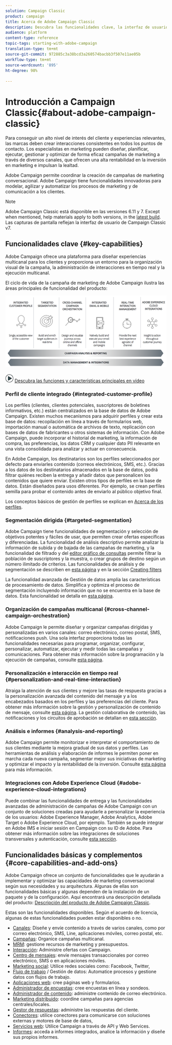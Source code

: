 ```yaml
---
solution: Campaign Classic
product: campaign
title: Acerca de Adobe Campaign Classic
description: Descubra las funcionalidades clave, la interfaz de usuario y las directrices globales.
audience: platform
content-type: reference
topic-tags: starting-with-adobe-campaign
translation-type: tm+mt
source-git-commit: 972885c3a38bcd3a260574bacbb3f507e11ae05b
workflow-type: tm+mt
source-wordcount: '895'
ht-degree: 98%

---
```



# Introducción a Campaign Classic{#about-adobe-campaign-classic}

Para conseguir un alto nivel de interés del cliente y experiencias relevantes, las marcas deben crear interacciones consistentes en todos los puntos de contacto. Los especialistas en marketing pueden diseñar, planificar, ejecutar, gestionar y optimizar de forma eficaz campañas de marketing a través de diversos canales, que ofrecen una alta rentabilidad en la inversión en marketing e impulsan la lealtad.

Adobe Campaign permite coordinar la creación de campañas de marketing conversacional. Adobe Campaign tiene funcionalidades innovadoras para modelar, agilizar y automatizar los procesos de marketing y de comunicación a los clientes.

>[!NOTE]
>
>Adobe Campaign Classic está disponible en las versiones 6.11 y 7. Except when mentioned, help materials apply to both versions, in the [latest build](../../rn/using/latest-release.md). Las capturas de pantalla reflejan la interfaz de usuario de Campaign Classic v7.

## Funcionalidades clave {#key-capabilities}

Adobe Campaign ofrece una plataforma para diseñar experiencias multicanal para los clientes y proporciona un entorno para la organización visual de la campaña, la administración de interacciones en tiempo real y la ejecución multicanal.

El ciclo de vida de la campaña de marketing de Adobe Campaign ilustra las áreas principales de funcionalidad del producto:

![](assets/d_ncs_user_emarketing.png)

![](assets/do-not-localize/how-to-video.png) [Descubra las funciones y características principales en vídeo](https://docs.adobe.com/content/help/es-ES/campaign-classic-learn/tutorials/getting-started/introduction-to-adobe-campaign-classic.html)

### Perfil de cliente integrado {#integrated-customer-profile}

Los perfiles (clientes, clientes potenciales, suscriptores de boletines informativos, etc.) están centralizados en la base de datos de Adobe Campaign. Existen muchos mecanismos para adquirir perfiles y crear esta base de datos: recopilación en línea a través de formularios web, importación manual o automática de archivos de texto, replicación con bases de datos de fabricantes u otros sistemas de información. Con Adobe Campaign, puede incorporar el historial de marketing, la información de compra, las preferencias, los datos CRM y cualquier dato PII relevante en una vista consolidada para analizar y actuar en consecuencia.

En Adobe Campaign, los destinatarios son los perfiles seleccionados por defecto para enviarles contenido (correos electrónicos, SMS, etc.). Gracias a los datos de los destinatarios almacenados en la base de datos, podrá filtrar quiénes reciben la entrega y añadir datos que personalicen los contenidos que quiere enviar. Existen otros tipos de perfiles en la base de datos. Están diseñados para usos diferentes. Por ejemplo, se crean perfiles semilla para probar el contenido antes de enviarlo al público objetivo final.

Los conceptos básicos de gestión de perfiles se explican en [Acerca de los perfiles](../../platform/using/about-profiles.md).

### Segmentación dirigida {#targeted-segmentation}

Adobe Campaign tiene funcionalidades de segmentación y selección de objetivos potentes y fáciles de usar, que permiten crear ofertas específicas y diferenciadas. La funcionalidad de análisis descriptivo permite analizar la información de subida y de bajada de las campañas de marketing, y la funcionalidad de filtrado y del [editor gráfico de consultas](../../platform/using/about-queries-in-campaign.md) permite filtrar la población de suscriptores y la muestra, o crear grupos de destino según un número ilimitado de criterios. Las funcionalidades de análisis y de segmentación se describen en [esta página](../../reporting/using/about-descriptive-analysis.md) y en la sección [Creating filters](../../platform/using/creating-filters.md)

La funcionalidad avanzada de Gestión de datos amplía las características de procesamiento de datos. Simplifica y optimiza el proceso de segmentación incluyendo información que no se encuentra en la base de datos. Esta funcionalidad se detalla en [esta página](../../workflow/using/targeting-data.md#data-management).

### Organización de campañas multicanal {#cross-channel-campaign-orchestration}

Adobe Campaign le permite diseñar y organizar campañas dirigidas y personalizadas en varios canales: correo electrónico, correo postal, SMS, notificaciones push. Una sola interfaz proporciona todas las funcionalidades necesarias para programar, organizar, configurar, personalizar, automatizar, ejecutar y medir todas las campañas y comunicaciones. Para obtener más información sobre la programación y la ejecución de campañas, consulte [esta página](../../campaign/using/setting-up-marketing-campaigns.md).

### Personalización e interacción en tiempo real {#personalization-and-real-time-interaction}

Atraiga la atención de sus clientes y mejore las tasas de respuesta gracias a la personalización avanzada del contenido del mensaje y a los encabezados basados en los perfiles y las preferencias del cliente. Para obtener más información sobre la gestión y personalización de contenido de mensaje, consulte [esta página](../../delivery/using/about-personalization.md). La gestión colaborativa de contenido, las notificaciones y los circuitos de aprobación se detallan en [esta sección](../../campaign/using/about-marketing-resource-management.md).

### Análisis e informes {#analysis-and-reporting}

Adobe Campaign permite monitorizar e interpretar el comportamiento de sus clientes mediante la mejora gradual de sus datos y perfiles. Las herramientas de análisis y elaboración de informes le permiten poner en marcha cada nueva campaña, segmentar mejor sus iniciativas de marketing y optimizar el impacto y la rentabilidad de la inversión. Consulte [esta página](../../reporting/using/delivery-reports.md) para más información.

### Integraciones con Adobe Experience Cloud {#adobe-experience-cloud-integrations}

Puede combinar las funcionalidades de entrega y las funcionalidades avanzadas de administración de campañas de Adobe Campaign con un conjunto de soluciones creadas para ayudarle a personalizar la experiencia de los usuarios: Adobe Experience Manager, Adobe Analytics, Adobe Target o Adobe Experience Cloud, por ejemplo. También se puede integrar en Adobe IMS e iniciar sesión en Campaign con su ID de Adobe. Para obtener más información sobre las integraciones de soluciones transversales y autenticación, consulte [esta sección](../../integrations/using/about-adobe-id.md).

## Funcionalidades básicas y complementos {#core-capabilities-and-add-ons}

Adobe Campaign ofrece un conjunto de funcionalidades que le ayudarán a implementar y optimizar las capacidades de marketing conversacional según sus necesidades y su arquitectura. Algunas de ellas son funcionalidades básicas y algunas dependen de la instalación de un paquete y de la configuración. Aquí encontrará una descripción detallada del producto: [Descripción del producto de Adobe Campaign Classic](https://helpx.adobe.com/legal/product-descriptions/adobe-campaign-classic---product-description.html).

Estas son las funcionalidades disponibles. Según el acuerdo de licencia, algunas de estas funcionalidades pueden estar disponibles o no.

* [Canales](../../delivery/using/steps-about-delivery-creation-steps.md): Diseñe y envíe contenido a través de varios canales, como por correo electrónico, SMS, Line, aplicaciones móviles, correo postal, etc.
* [Campañas](../../campaign/using/designing-marketing-campaigns.md): Organice campañas multicanal.
* [MRM](../../campaign/using/about-marketing-resource-management.md): gestione recursos de marketing y presupuestos.
* [Interacción](../../interaction/using/interaction-and-offer-management.md): Administre ofertas con Campaign.
* [Centro de mensajes](../../message-center/using/about-transactional-messaging.md): envíe mensajes transaccionales por correo electrónico, SMS o en aplicaciones móviles.
* [Marketing social](../../social/using/about-social-marketing.md): Utilice redes sociales como: Facebook, Twitter,
* [Flujo de trabajo](../../workflow/using/about-workflows.md) / Gestión de datos: Automatice procesos y gestione datos con flujos de trabajo.
* [Aplicaciones web](../../web/using/about-web-applications.md): cree páginas web y formularios.
* [Administrador de encuestas](../../web/using/about-surveys.md): cree encuestas en línea y sondeos.
* [Administrador de contenido](../../delivery/using/about-content-management.md): administre contenido de correo electrónico.
* [Marketing distribuido](../../campaign/using/about-distributed-marketing.md): coordine campañas para agencias centrales/locales.
* [Gestor de respuestas](../../campaign/using/about-response-manager.md): administre las respuestas del cliente.
* [Conectores](../../platform/using/about-connectors.md): utilice conectores para comunicarse con soluciones externas y motores de base de datos,
* [Servicios web](../../configuration/using/about-web-services.md): Utilice Campaign a través de API y Web Services.
* [Informes](../../reporting/using/about-adobe-campaign-reporting-tools.md): acceda a informes integrados, analice la información y diseñe sus propios informes.

